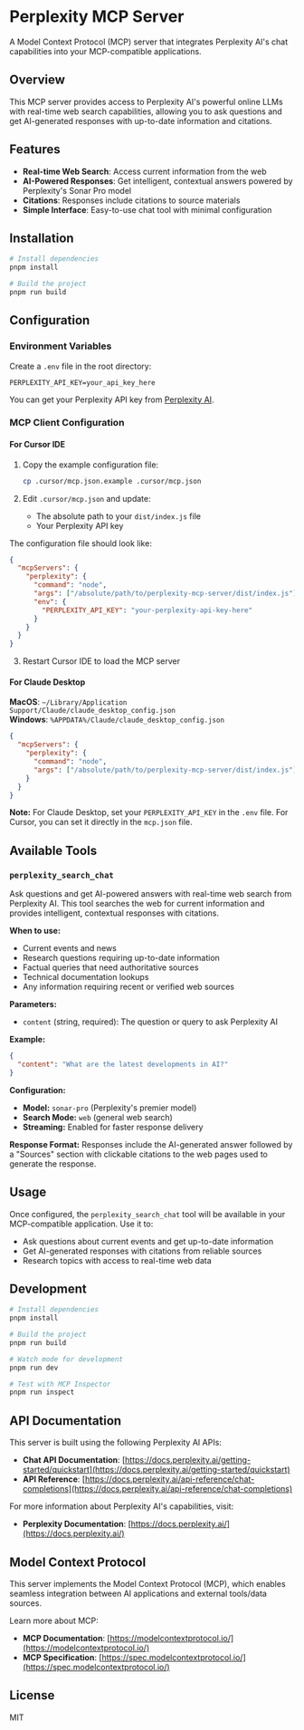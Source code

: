 # Perplexity MCP Server

A Model Context Protocol (MCP) server that integrates Perplexity AI's chat capabilities into your MCP-compatible applications.

## Overview

This MCP server provides access to Perplexity AI's powerful online LLMs with real-time web search capabilities, allowing you to ask questions and get AI-generated responses with up-to-date information and citations.

## Features

- **Real-time Web Search**: Access current information from the web
- **AI-Powered Responses**: Get intelligent, contextual answers powered by Perplexity's Sonar Pro model
- **Citations**: Responses include citations to source materials
- **Simple Interface**: Easy-to-use chat tool with minimal configuration

## Installation

```bash
# Install dependencies
pnpm install

# Build the project
pnpm run build
```

## Configuration

### Environment Variables

Create a `.env` file in the root directory:

```env
PERPLEXITY_API_KEY=your_api_key_here
```

You can get your Perplexity API key from [Perplexity AI](https://www.perplexity.ai/).

### MCP Client Configuration

#### For Cursor IDE

1. Copy the example configuration file:

   ```bash
   cp .cursor/mcp.json.example .cursor/mcp.json
   ```

2. Edit `.cursor/mcp.json` and update:
   - The absolute path to your `dist/index.js` file
   - Your Perplexity API key

The configuration file should look like:

```json
{
  "mcpServers": {
    "perplexity": {
      "command": "node",
      "args": ["/absolute/path/to/perplexity-mcp-server/dist/index.js"],
      "env": {
        "PERPLEXITY_API_KEY": "your-perplexity-api-key-here"
      }
    }
  }
}
```

3. Restart Cursor IDE to load the MCP server

#### For Claude Desktop

**MacOS**: `~/Library/Application Support/Claude/claude_desktop_config.json`  
**Windows**: `%APPDATA%/Claude/claude_desktop_config.json`

```json
{
  "mcpServers": {
    "perplexity": {
      "command": "node",
      "args": ["/absolute/path/to/perplexity-mcp-server/dist/index.js"]
    }
  }
}
```

**Note:** For Claude Desktop, set your `PERPLEXITY_API_KEY` in the `.env` file. For Cursor, you can set it directly in the `mcp.json` file.

## Available Tools

### `perplexity_search_chat`

Ask questions and get AI-powered answers with real-time web search from Perplexity AI. This tool searches the web for current information and provides intelligent, contextual responses with citations.

**When to use:**

- Current events and news
- Research questions requiring up-to-date information
- Factual queries that need authoritative sources
- Technical documentation lookups
- Any information requiring recent or verified web sources

**Parameters:**

- `content` (string, required): The question or query to ask Perplexity AI

**Example:**

```json
{
  "content": "What are the latest developments in AI?"
}
```

**Configuration:**

- **Model:** `sonar-pro` (Perplexity's premier model)
- **Search Mode:** `web` (general web search)
- **Streaming:** Enabled for faster response delivery

**Response Format:** Responses include the AI-generated answer followed by a "Sources" section with clickable citations to the web pages used to generate the response.

## Usage

Once configured, the `perplexity_search_chat` tool will be available in your MCP-compatible application. Use it to:

- Ask questions about current events and get up-to-date information
- Get AI-generated responses with citations from reliable sources
- Research topics with access to real-time web data

## Development

```bash
# Install dependencies
pnpm install

# Build the project
pnpm run build

# Watch mode for development
pnpm run dev

# Test with MCP Inspector
pnpm run inspect
```

## API Documentation

This server is built using the following Perplexity AI APIs:

- **Chat API Documentation**: [https://docs.perplexity.ai/getting-started/quickstart](https://docs.perplexity.ai/getting-started/quickstart)
- **API Reference**: [https://docs.perplexity.ai/api-reference/chat-completions](https://docs.perplexity.ai/api-reference/chat-completions)

For more information about Perplexity AI's capabilities, visit:

- **Perplexity Documentation**: [https://docs.perplexity.ai/](https://docs.perplexity.ai/)

## Model Context Protocol

This server implements the Model Context Protocol (MCP), which enables seamless integration between AI applications and external tools/data sources.

Learn more about MCP:

- **MCP Documentation**: [https://modelcontextprotocol.io/](https://modelcontextprotocol.io/)
- **MCP Specification**: [https://spec.modelcontextprotocol.io/](https://spec.modelcontextprotocol.io/)

## License

MIT
